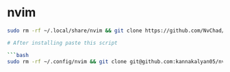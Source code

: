 # nvim
```bash
sudo rm -rf ~/.local/share/nvim && git clone https://github.com/NvChad/NvChad ~/.config/nvim --depth 1

# After installing paste this script

```bash
sudo rm -rf ~/.config/nvim && git clone git@github.com:kannakalyan05/nvim.git ~/.config
